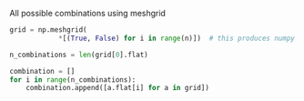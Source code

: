All possible combinations using meshgrid

```python
grid = np.meshgrid(
            *[(True, False) for i in range(n)])  # this produces numpy booleans, which can not be yaml-ized

n_combinations = len(grid[0].flat)

combination = []
for i in range(n_combinations):
    combination.append([a.flat[i] for a in grid])
```
